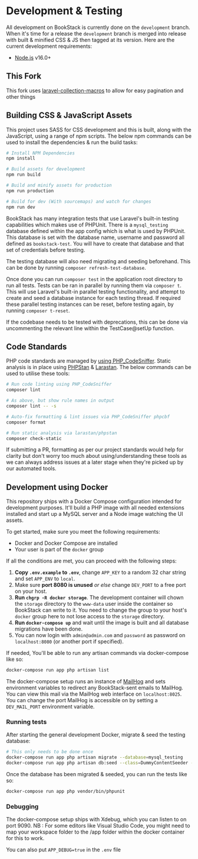 # Development & Testing

All development on BookStack is currently done on the `development` branch. 
When it's time for a release the `development` branch is merged into release with built & minified CSS & JS then tagged at its version. Here are the current development requirements:

* [Node.js](https://nodejs.org/en/) v16.0+


## This Fork

This fork uses [laravel-collection-macros](https://github.com/spatie/laravel-collection-macros) to allow for easy pagination and other things

## Building CSS & JavaScript Assets

This project uses SASS for CSS development and this is built, along with the JavaScript, using a range of npm scripts. The below npm commands can be used to install the dependencies & run the build tasks:

``` bash
# Install NPM Dependencies
npm install

# Build assets for development
npm run build

# Build and minify assets for production
npm run production

# Build for dev (With sourcemaps) and watch for changes
npm run dev
```

BookStack has many integration tests that use Laravel's built-in testing capabilities which makes use of PHPUnit. There is a `mysql_testing` database defined within the app config which is what is used by PHPUnit. This database is set with the database name, username and password all defined as `bookstack-test`. You will have to create that database and that set of credentials before testing.

The testing database will also need migrating and seeding beforehand. This can be done by running `composer refresh-test-database`.

Once done you can run `composer test` in the application root directory to run all tests. Tests can be ran in parallel by running them via `composer t`. This will use Laravel's built-in parallel testing functionality, and attempt to create and seed a database instance for each testing thread. If required these parallel testing instances can be reset, before testing again, by running `composer t-reset`.

If the codebase needs to be tested with deprecations, this can be done via uncommenting the relevant line within the TestCase@setUp function. 

## Code Standards

PHP code standards are managed by [using PHP_CodeSniffer](https://github.com/squizlabs/PHP_CodeSniffer).
Static analysis is in place using [PHPStan](https://phpstan.org/) & [Larastan](https://github.com/nunomaduro/larastan).
The below commands can be used to utilise these tools:

```bash
# Run code linting using PHP_CodeSniffer
composer lint

# As above, but show rule names in output
composer lint -- -s

# Auto-fix formatting & lint issues via PHP_CodeSniffer phpcbf
composer format

# Run static analysis via larastan/phpstan
composer check-static
```

If submitting a PR, formatting as per our project standards would help for clarity but don't worry too much about using/understanding these tools as we can always address issues at a later stage when they're picked up by our automated tools.

## Development using Docker

This repository ships with a Docker Compose configuration intended for development purposes. It'll build a PHP image with all needed extensions installed and start up a MySQL server and a Node image watching the UI assets.

To get started, make sure you meet the following requirements:

- Docker and Docker Compose are installed
- Your user is part of the `docker` group

If all the conditions are met, you can proceed with the following steps:

1. **Copy `.env.example` to `.env`**, change `APP_KEY` to a random 32 char string and set `APP_ENV` to `local`.
2. Make sure **port 8080 is unused** *or else* change `DEV_PORT` to a free port on your host.
3. **Run `chgrp -R docker storage`**. The development container will chown the `storage` directory to the `www-data` user inside the container so BookStack can write to it. You need to change the group to your host's `docker` group here to not lose access to the `storage` directory.
4. **Run `docker-compose up`** and wait until the image is built and all database migrations have been done.
5. You can now login with `admin@admin.com` and `password` as password on `localhost:8080` (or another port if specified).

If needed, You'll be able to run any artisan commands via docker-compose like so:

```bash
docker-compose run app php artisan list
```

The docker-compose setup runs an instance of [MailHog](https://github.com/mailhog/MailHog) and sets environment variables to redirect any BookStack-sent emails to MailHog. You can view this mail via the MailHog web interface on `localhost:8025`. You can change the port MailHog is accessible on by setting a `DEV_MAIL_PORT` environment variable.

### Running tests

After starting the general development Docker, migrate & seed the testing database:

 ```bash
# This only needs to be done once
docker-compose run app php artisan migrate --database=mysql_testing
docker-compose run app php artisan db:seed --class=DummyContentSeeder --database=mysql_testing
```

Once the database has been migrated & seeded, you can run the tests like so:

 ```bash
docker-compose run app php vendor/bin/phpunit
```

### Debugging

The docker-compose setup ships with Xdebug, which you can listen to on port 9090.
NB : For some editors like Visual Studio Code, you might need to map your workspace folder to the /app folder within the docker container for this to work.

You can also put `APP_DEBUG=true` in the `.env` file